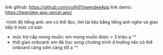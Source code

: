link github: https://github.com/vuth01/twendeeApp
link demo: https://twendee-app.vercel.app/

-trình độ tiếng anh: em có thể đọc, tìm tài liệu bằng tiếng anh
nghe và giao tiếp ở mức cơ bản

- mức trợ cấp mong muốn: em mong muốn được > 3 triệu ạ ^^
- thời gian onboard: em đã học xong chương trình ở trường nên có thể onboard càng sớm càng tốt ạ ^^
